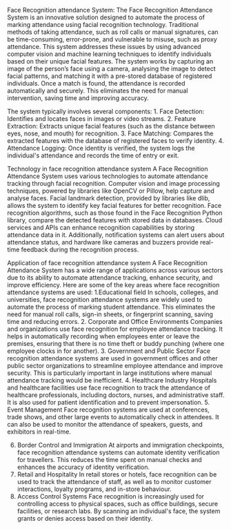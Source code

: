 Face Recognition attendance System:
The Face Recognition Attendance System is an innovative solution designed to automate the process of marking attendance using facial recognition technology. Traditional methods of taking attendance, such as roll calls or manual signatures, can be time-consuming, error-prone, and vulnerable to misuse, such as proxy attendance. This system addresses these issues by using advanced computer vision and machine learning techniques to identify individuals based on their unique facial features.
The system works by capturing an image of the person’s face using a camera, analysing the image to detect facial patterns, and matching it with a pre-stored database of registered individuals. Once a match is found, the attendance is recorded automatically and securely. This eliminates the need for manual intervention, saving time and improving accuracy.

The system typically involves several components:
    1. Face Detection: Identifies and locates faces in images or video streams.
    2. Feature Extraction: Extracts unique facial features (such as the distance between eyes, nose, and mouth) for recognition.
    3. Face Matching: Compares the extracted features with the database of registered faces to verify identity.
    4. Attendance Logging: Once identity is verified, the system logs the individual's attendance and records the time of entry or exit.

Technology in face recognition attendance system
A Face Recognition Attendance System uses various technologies to automate attendance tracking through facial recognition. Computer vision and image processing techniques, powered by libraries like OpenCV or Pillow, help capture and analyse faces. Facial landmark detection, provided by libraries like dlib, allows the system to identify key facial features for better recognition.  Face recognition algorithms, such as those found in the Face Recognition Python library, compare the detected features with stored data in databases. Cloud services and APIs can enhance recognition capabilities by storing attendance data in it. Additionally, notification systems can alert users about attendance status, and hardware like cameras and buzzers provide real-time feedback during the recognition process.

Application of face recognition attendance system
A Face Recognition Attendance System has a wide range of applications across various sectors due to its ability to automate attendance tracking, enhance security, and improve efficiency. Here are some of the key areas where face recognition attendance systems are used:
1.Educational field
In schools, colleges, and universities, face recognition attendance systems are widely used to automate the process of marking student attendance. This eliminates the need for manual roll calls, sign-in sheets, or fingerprint scanning, saving time and reducing errors.
2. Corporate and Office Environments
Companies and organizations use face recognition for employee attendance tracking. It helps in automatically recording when employees enter or leave the premises, ensuring that there is no time theft or buddy punching (where one employee clocks in for another).
3. Government and Public Sector
Face recognition attendance systems are used in government offices and other public sector organizations to streamline employee attendance and improve security. This is particularly important in large institutions where manual attendance tracking would be inefficient.
4. Healthcare Industry
Hospitals and healthcare facilities use face recognition to track the attendance of healthcare professionals, including doctors, nurses, and administrative staff. It is also used for patient identification and to prevent impersonation.
5. Event Management
Face recognition systems are used at conferences, trade shows, and other large events to automatically check in attendees. It can also be used to monitor the attendance of speakers, guests, and exhibitors in real-time.

6. Border Control and Immigration
At airports and immigration checkpoints, face recognition attendance systems can automate identity verification for travellers. This reduces the time spent on manual checks and enhances the accuracy of identity verification.
7. Retail and Hospitality
In retail stores or hotels, face recognition can be used to track the attendance of staff, as well as to monitor customer interactions, loyalty programs, and in-store behaviour.
8. Access Control Systems
Face recognition is increasingly used for controlling access to physical spaces, such as office buildings, secure facilities, or research labs. By scanning an individual's face, the system grants or denies access based on their identity.
